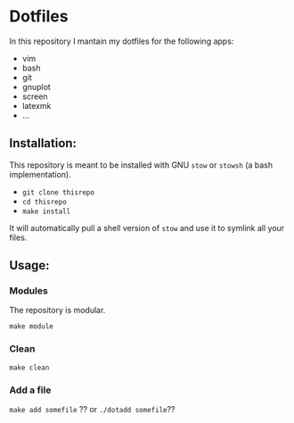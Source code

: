 # Dotfiles

In this repository I mantain my dotfiles for the following apps:

- vim
- bash
- git
- gnuplot
- screen 
- latexmk
- ...

## Installation:

This repository is meant to be installed with GNU `stow` or `stowsh` (a bash
implementation).

- `git clone thisrepo`
- `cd thisrepo`
- `make install`

It will automatically pull a shell version of `stow` and use it to symlink all your files.

## Usage:

### Modules

The repository is modular.

`make module`

### Clean

`make clean`


### Add a file

`make add somefile` ??
or
`./dotadd somefile`??
